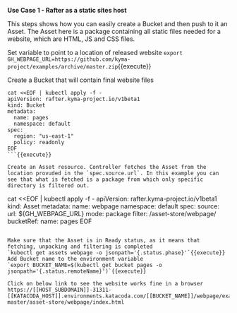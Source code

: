 **Use Case 1 - Rafter as a static sites host**

This steps shows how you can easily create a Bucket and then push to it an Asset. The Asset here is a package containing all static files needed for a website, which are HTML, JS and CSS files.

Set variable to point to a location of released website
`export GH_WEBPAGE_URL=https://github.com/kyma-project/examples/archive/master.zip`{{execute}}

Create a Bucket that will contain final website files
```
cat <<EOF | kubectl apply -f -
apiVersion: rafter.kyma-project.io/v1beta1
kind: Bucket
metadata:
  name: pages
  namespace: default
spec:
  region: "us-east-1"
  policy: readonly
EOF
```{{execute}}

Create an Asset resource. Controller fetches the Asset from the location provuded in the `spec.source.url`. In this example you can see that what is fetched is a package from which only specific directory is filtered out.
```
cat <<EOF | kubectl apply -f -
apiVersion: rafter.kyma-project.io/v1beta1
kind: Asset
metadata:
  name: webpage
  namespace: default
spec:
  source:
    url: ${GH_WEBPAGE_URL}
    mode: package
    filter: /asset-store/webpage/
  bucketRef:
    name: pages
EOF
```{{execute}}

Make sure that the Asset is in Ready status, as it means that fetching, unpacking and filtering is completed
`kubectl get assets webpage -o jsonpath='{.status.phase}'`{{execute}}
Add Bucket name to the environment variable
`export BUCKET_NAME=$(kubectl get bucket pages -o jsonpath='{.status.remoteName}')`{{execute}}

Click on below link to see the website works fine in a browser
https://[[HOST_SUBDOMAIN]]-31311-[[KATACODA_HOST]].environments.katacoda.com/[[BUCKET_NAME]]/webpage/examples-master/asset-store/webpage/index.html